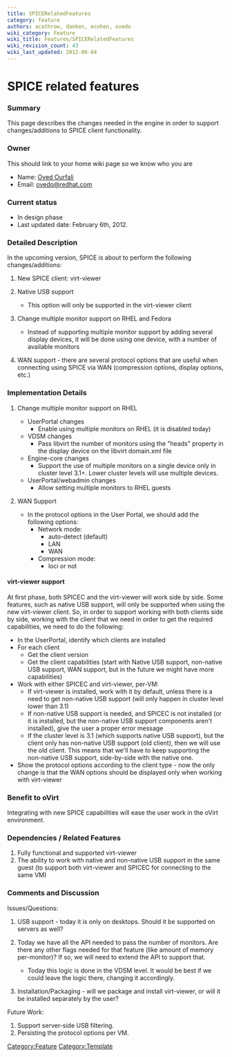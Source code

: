 ```yaml
---
title: SPICERelatedFeatures
category: feature
authors: acathrow, danken, ecohen, ovedo
wiki_category: Feature
wiki_title: Features/SPICERelatedFeatures
wiki_revision_count: 43
wiki_last_updated: 2012-06-04
---
```


# SPICE related features

### Summary

This page describes the changes needed in the engine in order to support changes/additions to SPICE client functionality.

### Owner

This should link to your home wiki page so we know who you are

*   Name: [ Oved Ourfali](User:Ovedo)
*   Email: <ovedo@redhat.com>

### Current status

*   In design phase
*   Last updated date: February 6th, 2012.

### Detailed Description

In the upcoming version, SPICE is about to perform the following changes/additions:

1.  New SPICE client: virt-viewer
2.  Native USB support
    -   This option will only be supported in the virt-viewer client

3.  Change multiple monitor support on RHEL and Fedora
    -   Instead of supporting multiple monitor support by adding several display devices, it will be done using one device, with a number of available monitors

4.  WAN support - there are several protocol options that are useful when connecting using SPICE via WAN (compression options, display options, etc.)

### Implementation Details

1.  Change multiple monitor support on RHEL
    -   UserPortal changes
        -   Enable using multiple monitors on RHEL (it is disabled today)
    -   VDSM changes
        -   Pass libvirt the number of monitors using the "heads" property in the display device on the libvirt domain.xml file
    -   Engine-core changes
        -   Support the use of multiple monitors on a single device only in cluster level 3.1+. Lower cluster levels will use multiple devices.
    -   UserPortal/webadmin changes
        -   Allow setting multiple monitors to RHEL guests

2.  WAN Support
    -   In the protocol options in the User Portal, we should add the following options:
        -   Network mode:
            -   auto-detect (default)
            -   LAN
            -   WAN
        -   Compression mode:
            -   loci or not

#### virt-viewer support

At first phase, both SPICEC and the virt-viewer will work side by side. Some features, such as native USB support, will only be supported when using the new virt-viewer client. So, in order to support working with both clients side by side, working with the client that we need in order to get the required capabilities, we need to do the following:

*   In the UserPortal, identify which clients are installed
*   For each client
    -   Get the client version
    -   Get the client capabilities (start with Native USB support, non-native USB support, WAN support, but in the future we might have more capabilities)
*   Work with either SPICEC and virt-viewer, per-VM:
    -   If virt-viewer is installed, work with it by default, unless there is a need to get non-native USB support (will only happen in cluster level lower than 3.1)
    -   If non-native USB support is needed, and SPICEC is not installed (or it is installed, but the non-native USB support components aren't installed), give the user a proper error message
    -   If the cluster level is 3.1 (which supports native USB support), but the client only has non-native USB support (old client), then we will use the old client. This means that we'll have to keep supporting the non-native USB support, side-by-side with the native one.
*   Show the protocol options according to the client type - now the only change is that the WAN options should be displayed only when working with virt-viewer

### Benefit to oVirt

Integrating with new SPICE capabilities will ease the user work in the oVirt environment.

### Dependencies / Related Features

1.  Fully functional and supported virt-viewer
2.  The ability to work with native and non-native USB support in the same guest (to support both virt-viewer and SPICEC for connecting to the same VM)

### Comments and Discussion

Issues/Questions:

1.  USB support - today it is only on desktops. Should it be supported on servers as well?
2.  Today we have all the API needed to pass the number of monitors. Are there any other flags needed for that feature (like amount of memory per-monitor)? If so, we will need to extend the API to support that.
    -   Today this logic is done in the VDSM level. It would be best if we could leave the logic there, changing it accordingly.

3.  Installation/Packaging - will we package and install virt-viewer, or will it be installed separately by the user?

Future Work:

1.  Support server-side USB filtering.
2.  Persisting the protocol options per VM.

<Category:Feature> <Category:Template>
